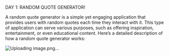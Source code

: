 DAY 1:
RANDOM QUOTE GENERATOR!

A random quote generator is a simple yet engaging application that provides users with random quotes each time they interact with it. This type of application can serve various purposes, such as offering inspiration, entertainment, or even educational content. Here’s a detailed description of how a random quote generator works:


![Uploading image.png…]()
